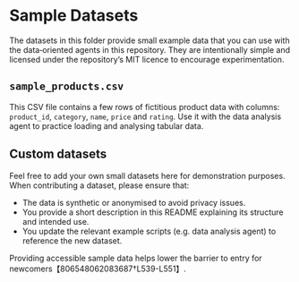# Sample Datasets

The datasets in this folder provide small example data that you can use with the data‑oriented agents in this repository.  They
are intentionally simple and licensed under the repository’s MIT licence to encourage experimentation.

## `sample_products.csv`

This CSV file contains a few rows of fictitious product data with columns: `product_id`, `category`, `name`, `price` and `rating`.
Use it with the data analysis agent to practice loading and analysing tabular data.

## Custom datasets

Feel free to add your own small datasets here for demonstration purposes.  When contributing a dataset, please ensure that:

* The data is synthetic or anonymised to avoid privacy issues.
* You provide a short description in this README explaining its structure and intended use.
* You update the relevant example scripts (e.g. data analysis agent) to reference the new dataset.

Providing accessible sample data helps lower the barrier to entry for newcomers【806548062083687†L539-L551】.